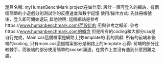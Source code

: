 題目名稱: myHumanBenchMark
project在做什麼: 設計一個可登入的網站，有兩個簡單的小遊戲分別測試你的反應速度和數字記憶
使用/操作方式: 先註冊帳號後，登入即可開始遊玩
其他說明: 這個網站是參考https://www.humanbenchmark.com/而設計的
用與參考之框架: 參考https://www.humanbenchmark.com的概念 但是所有的coding和大部分css是自行完成，Main.css這個檔案是網路上找template的
我的貢獻: 所有的前端和後端的coding, 只有main.css這個檔案部分是網路上的template
心得: 前端的部分比較棘手，而後端的部分使用簡單的socket溝通，在實作上並沒有遇到什麼困難之處。

